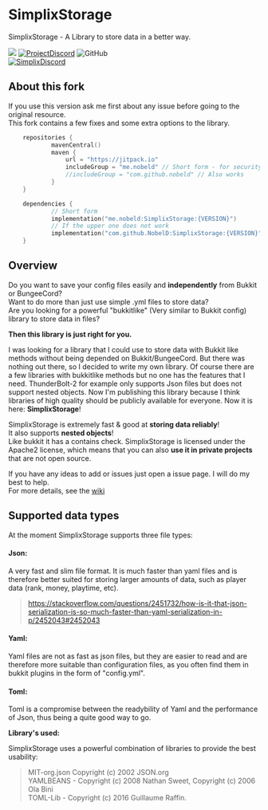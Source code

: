 
# SimplixStorage
SimplixStorage - A Library to store data in a better way.

[![](https://jitpack.io/v/nobeld/simplixstorage.svg)](https://jitpack.io/#nobeld/simplixstorage) [![ProjectDiscord](https://img.shields.io/discord/1183966936116240454?label=ProjectDiscord)](https://discord.com/invite/CMbuPp7hpf) ![GitHub](https://img.shields.io/github/license/NobelD/SimplixStorage)<br>
[![SimplixDiscord](https://img.shields.io/discord/752533664696369204?label=SimplixDiscord&color=yellow)](https://discord.simplixsoft.com/)

## About this fork
If you use this version ask me first about any issue before going to the original resource.<br>
This fork contains a few fixes and some extra options to the library.


```kotlin
    repositories {
            mavenCentral()
            maven {
                url = "https://jitpack.io"
                includeGroup = "me.nobeld" // Short form - for security
                //includeGroup = "com.github.nobeld" // Also works
            }
    }

	dependencies {
            // Short form
            implementation("me.nobeld:SimplixStorage:{VERSION}")
            // If the upper one does not work
            implementation("com.github.NobelD:SimplixStorage:{VERSION}")
	}
```

## Overview
Do you want to save your config files easily and **independently** from Bukkit or BungeeCord?<br>
Want to do more than just use simple .yml files to store data?<br>
Are you looking for a powerful "bukkitlike" (Very similar to Bukkit config) library to store data in files?<br>

**Then this library is just right for you.**

I was looking for a library that I could use to store data with Bukkit like methods 
without being depended on Bukkit/BungeeCord. But there was nothing out there, so I decided to write my own library.
Of course there are a few libraries with bukkitlike methods but no one has the features that I need.
ThunderBolt-2 for example only supports Json files but does not support nested objects.
Now I'm publishing this library because I think libraries of high quality should be publicly available for everyone.
Now it is here: **SimplixStorage**!

SimplixStorage is extremely fast & good at **storing data reliably**! <br>
It also supports **nested objects**!<br>
Like bukkit it has a contains check.
SimplixStorage is licensed under the Apache2 license, which means that
you can also **use it in private projects** that are not open source.

If you have any ideas to add or issues just open a issue page. I will do my best to help.
<br>
For more details, see the [wiki](https://github.com/Simplix-Softworks/SimplixStorage/wiki) 

## Supported data types
At the moment SimplixStorage supports three file types:

#### Json:
A very fast and slim file format.
It is much faster than yaml files and is therefore better suited for storing
 larger amounts of data, such as player data (rank, money, playtime, etc).
>https://stackoverflow.com/questions/2451732/how-is-it-that-json-serialization-is-so-much-faster-than-yaml-serialization-in-p/2452043#2452043

#### Yaml:
Yaml files are not as fast as json files, but they are easier 
to read and are therefore more suitable than configuration files, 
as you often find them in bukkit plugins in the form of "config.yml".

#### Toml:
Toml is a compromise between the readybility of Yaml and the performance of Json, thus being a quite good way to go.

**Library's used:**

SimplixStorage uses a powerful combination of libraries to provide the best usability: 

>MIT-org.json Copyright (c) 2002 JSON.org <br>
>YAMLBEANS - Copyright (c) 2008 Nathan Sweet, Copyright (c) 2006 Ola Bini <br>
>TOML-Lib - Copyright (c) 2016 Guillaume Raffin.

